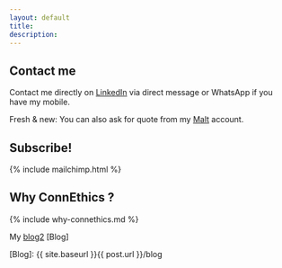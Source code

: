 ```yaml
---
layout: default
title:
description:
---
```

## Contact me
Contact me directly on [LinkedIn] via direct message or WhatsApp if you have my mobile.

Fresh & new: You can also ask for quote from my [Malt] account.

[LinkedIn]: https://www.linkedin.com/in/fredericchoudat/
[malt]: https://malt.fr/profile/fredericchoudat

## Subscribe!
{% include mailchimp.html %} 

## Why ConnEthics ?
{% include why-connethics.md %}

My [blog2](./blog)
[Blog]

[Blog]: {{ site.baseurl }}{{ post.url }}/blog

